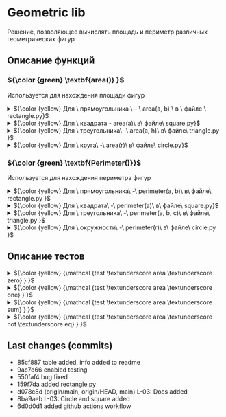 # Geometric lib
Решение, позволяющее вычислять площадь и периметр различных геометрических фигур
## Описание функций
###  ${\color {green} \textbf{area()}  }$ 
Используется для нахождения площади фигур
<details>
<summary>${\color {yellow} Для \ прямоугольника \ - \ area(a, b) \ в \ файле \ rectangle.py}$ </summary>
Использует формулу S = a * b.

Принимает 2 целых числа:
  - a (int): длина одной стороны прямоугольника
  - b (int): длина соседней стороны

Возвращает целое число:
  - area (int): площадь искомого прямоугольника

Пример вызова: area(2, 4) -> 8
</details>

<details>
<summary>${\color {yellow} Для \ квадрата - area(a)\ в\ файле\ square.py}$ </summary>

Использует формулу S = a^2.

Принимает целое число:
  - a (int): длина стороны квадрата

Возвращает целое число:
  - area (int): площадь искомого квадрата

Пример вызова: area(2) -> 4

</details>


<details>
  <summary>${\color {yellow} Для \ треугольника\ -\ area(a, h)\ в\ файле\ triangle.py }$ </summary>
Использует формулу S = (a * h) / 2.

Принимает 2 целых числа:
  - a (int): длина одной из сторон треугольника
  - h (int): длина перпендикулярной ей высоты

Возвращает целое число:
  - area (int): площадь искомого треугольника

Пример вызова: area(4, 2) -> 4
</details>
<details> <summary>${\color {yellow} Для \ круга\ -\ area(r)\ в\ файле\ circle.py}$ </summary>
Использует формулу S = $\pi$ * (r ^ 2).

Принимает целое число:
  - r (int): радиус круга

Возвращает дробное число:
  - area (float): площадь искомого круга

Пример вызова: area(4) -> 50.26548245743669
</details>

### ${\color {green} \textbf{Perimeter()}}$
Используется для нахождения периметра фигур

<details>

<summary>${\color {yellow} Для \  прямоугольника\ -\ perimeter(a, b)\ в\ файле\ rectangle.py }$</summary>
Использует формулу S = (a + b) * 2.
Принимает 2 целых числа:
  - a (int): длина одной стороны прямоугольника
  - b (int): длина соседней стороны

Возвращает целое число:
  - perimeter (int): периметр искомого прямоугольника

Пример вызова: perimeter(2, 4) -> 12
</details>

<details>
<summary>${\color {yellow} Для \  квадрата\ -\ perimeter(a)\ в\ файле\ square.py}$ </summary>

Использует формулу S = a * 4.

Принимает целое число:
  - a (int): длина стороны квадрата

Возвращает целое число:
  - perimeter (int): периметр искомого квадрата

Пример вызова: perimeter(2) -> 8

</details>


<details>
  <summary>${\color {yellow} Для \  треугольника\ -\ perimeter(a, b, c)\ в\ файле\ triangle.py }$ </summary>
Использует формулу S = (a * h) / 2.

Принимает 3 целых числа:
  - a (int): длина первой стороны треугольника
  - b (int): длина второй стороны треугольника
  - c (int): длина третьей стороны треугольника

Возвращает целое число:
  - perimeter (int): периметр искомого треугольника

Пример вызова: perimeter(4, 2, 3) -> 9
</details>
<details> <summary> ${\color {yellow} Для \  окружности\ -\ perimeter(r)\ в\ файле\ circle.py }$ </summary>
Использует формулу S = 2 * $\pi$ * r.

Принимает целое число:
  - r (int): радиус окружности

Возвращает дробное число:
  - perimeter (float): длина искомой окружности

Пример вызова: area(4) -> 25.132741228718345
</details>

## Описание тестов
<details>
<summary>${\color {yellow} {\mathcal {test \textunderscore area \textunderscore zero} } }$ </summary>
Тестирует случай нулевой площади

Пример:

res = rectangle.area(10, 0) \
self.assertEqual(res, 0)
</details>
<details>
<summary>${\color {yellow} {\mathcal {test \textunderscore area \textunderscore one} } }$ </summary>
Тестирует случай единичной площади

Пример:

res = rectangle.area(1, 1) \
self.assertEqual(res, 1)
</details>

<details>
<summary>${\color {yellow} {\mathcal {test \textunderscore area \textunderscore sum} } }$ </summary>
Тестирует корректность работы суммы площадей 2 фигур

Пример:

a = rectangle.area(10, 15) \
b = rectangle.area(20, 25) \
c = rectangle.area(30, 15) \
d = rectangle.area(20, 10) \
self.assertEqual(a+b, c+d)
</details>
<details>
<summary>${\color {yellow} {\mathcal {test \textunderscore area \textunderscore not \textunderscore eq} } }$ </summary>
Тестирует корректность работы сравнения фигур с неравными площадями

Пример:

self.assertNotEqual(rectangle.area(10, 90), rectangle.area(10, 9))
</details>

## Last changes (commits)
* 85cf887 table added, info added to readme
* 9ac7d66 enabled testing
* 550faf4 bug fixed
* 159f7da added rectangle.py
* d078c8d (origin/main, origin/HEAD, main) L-03: Docs added
* 8ba9aeb L-03: Circle and square added
* 6d0d0d1 added github actions workflow
